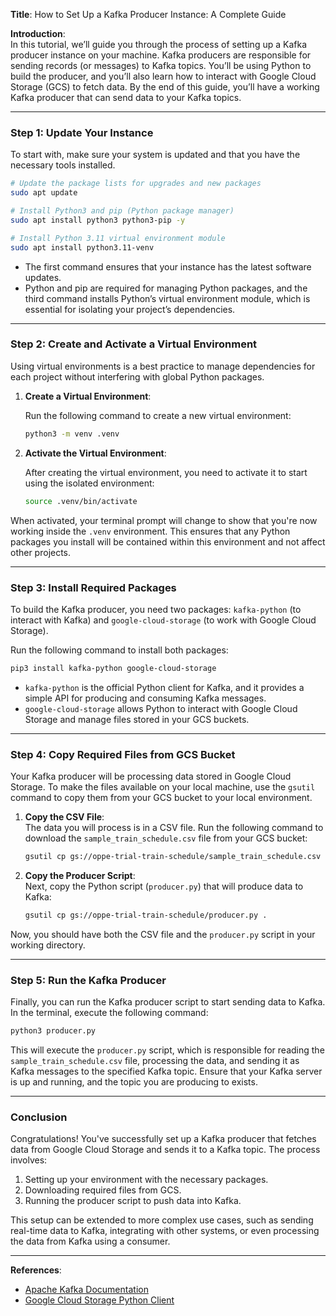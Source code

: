 **Title**: How to Set Up a Kafka Producer Instance: A Complete Guide

**Introduction**:  
In this tutorial, we’ll guide you through the process of setting up a Kafka producer instance on your machine. Kafka producers are responsible for sending records (or messages) to Kafka topics. You’ll be using Python to build the producer, and you’ll also learn how to interact with Google Cloud Storage (GCS) to fetch data. By the end of this guide, you’ll have a working Kafka producer that can send data to your Kafka topics.

---

### Step 1: Update Your Instance

To start with, make sure your system is updated and that you have the necessary tools installed.

```bash
# Update the package lists for upgrades and new packages
sudo apt update

# Install Python3 and pip (Python package manager)
sudo apt install python3 python3-pip -y

# Install Python 3.11 virtual environment module
sudo apt install python3.11-venv
```

- The first command ensures that your instance has the latest software updates.
- Python and pip are required for managing Python packages, and the third command installs Python’s virtual environment module, which is essential for isolating your project’s dependencies.

---

### Step 2: Create and Activate a Virtual Environment

Using virtual environments is a best practice to manage dependencies for each project without interfering with global Python packages.

1. **Create a Virtual Environment**:
   
   Run the following command to create a new virtual environment:

   ```bash
   python3 -m venv .venv
   ```

2. **Activate the Virtual Environment**:
   
   After creating the virtual environment, you need to activate it to start using the isolated environment:

   ```bash
   source .venv/bin/activate
   ```

When activated, your terminal prompt will change to show that you're now working inside the `.venv` environment. This ensures that any Python packages you install will be contained within this environment and not affect other projects.

---

### Step 3: Install Required Packages

To build the Kafka producer, you need two packages: `kafka-python` (to interact with Kafka) and `google-cloud-storage` (to work with Google Cloud Storage). 

Run the following command to install both packages:

```bash
pip3 install kafka-python google-cloud-storage
```

- `kafka-python` is the official Python client for Kafka, and it provides a simple API for producing and consuming Kafka messages.
- `google-cloud-storage` allows Python to interact with Google Cloud Storage and manage files stored in your GCS buckets.

---

### Step 4: Copy Required Files from GCS Bucket

Your Kafka producer will be processing data stored in Google Cloud Storage. To make the files available on your local machine, use the `gsutil` command to copy them from your GCS bucket to your local environment.

1. **Copy the CSV File**:  
   The data you will process is in a CSV file. Run the following command to download the `sample_train_schedule.csv` file from your GCS bucket:

   ```bash
   gsutil cp gs://oppe-trial-train-schedule/sample_train_schedule.csv .
   ```

2. **Copy the Producer Script**:  
   Next, copy the Python script (`producer.py`) that will produce data to Kafka:

   ```bash
   gsutil cp gs://oppe-trial-train-schedule/producer.py .
   ```

Now, you should have both the CSV file and the `producer.py` script in your working directory.

---

### Step 5: Run the Kafka Producer

Finally, you can run the Kafka producer script to start sending data to Kafka. In the terminal, execute the following command:

```bash
python3 producer.py
```

This will execute the `producer.py` script, which is responsible for reading the `sample_train_schedule.csv` file, processing the data, and sending it as Kafka messages to the specified Kafka topic. Ensure that your Kafka server is up and running, and the topic you are producing to exists.

---

### Conclusion

Congratulations! You've successfully set up a Kafka producer that fetches data from Google Cloud Storage and sends it to a Kafka topic. The process involves:

1. Setting up your environment with the necessary packages.
2. Downloading required files from GCS.
3. Running the producer script to push data into Kafka.

This setup can be extended to more complex use cases, such as sending real-time data to Kafka, integrating with other systems, or even processing the data from Kafka using a consumer.

---

**References**:  
- [Apache Kafka Documentation](https://kafka.apache.org/documentation/)
- [Google Cloud Storage Python Client](https://googleapis.dev/python/storage/latest/)
